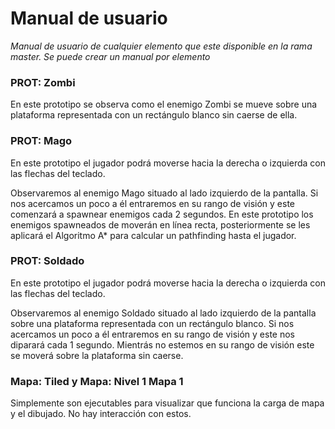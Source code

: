 # Manual de usuario

*Manual de usuario de cualquier elemento que este disponible en la rama master. Se puede crear un manual por elemento*

### PROT: Zombi

En este prototipo se observa como el enemigo Zombi se mueve sobre una plataforma representada con un rectángulo blanco sin caerse de ella.

### PROT: Mago

En este prototipo el jugador podrá moverse hacia la derecha o izquierda con las flechas del teclado.

Observaremos al enemigo Mago situado al lado izquierdo de la pantalla. Si nos acercamos un poco a él entraremos en su rango de visión y este comenzará a spawnear enemigos cada 2 segundos. En este prototipo los enemigos spawneados de moverán en línea recta, posteriormente se les aplicará el Algoritmo A* para calcular un pathfinding hasta el jugador.

### PROT: Soldado

En este prototipo el jugador podrá moverse hacia la derecha o izquierda con las flechas del teclado.

Observaremos al enemigo Soldado situado al lado izquierdo de la pantalla sobre una plataforma representada con un rectángulo blanco. Si nos acercamos un poco a él entraremos en su rango de visión y este nos diparará cada 1 segundo. Mientrás no estemos en su rango de visión este se moverá sobre la plataforma sin caerse.

### Mapa: Tiled y Mapa: Nivel 1 Mapa 1

Simplemente son ejecutables para visualizar que funciona la carga de mapa y el dibujado. No hay interacción con estos.